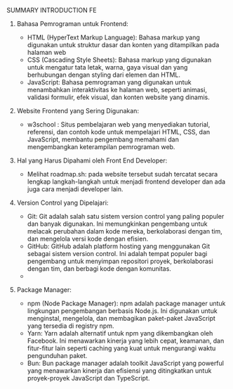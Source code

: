 SUMMARY INTRODUCTION FE

1. Bahasa Pemrograman untuk Frontend:
   - HTML (HyperText Markup Language): Bahasa markup yang digunakan untuk struktur dasar dan konten yang ditampilkan pada halaman web
   - CSS (Cascading Style Sheets): Bahasa markup yang digunakan untuk mengatur tata letak, warna, gaya visual dan yang berhubungan dengan styling dari elemen dan HTML.
   - JavaScript: Bahasa pemrograman yang digunakan untuk menambahkan interaktivitas ke halaman web, seperti animasi, validasi formulir, efek visual, dan konten website yang dinamis.
     
3. Website Frontend yang Sering Digunakan:
   - w3school : Situs pembelajaran web yang menyediakan tutorial, referensi, dan contoh kode untuk mempelajari HTML, CSS, dan JavaScript, membantu pengembang memahami dan mengembangkan keterampilan pemrograman web.
     
5. Hal yang Harus Dipahami oleh Front End Developer:
   - Melihat roadmap.sh: pada website tersebut sudah tercatat secara lengkap langkah-langkah untuk menjadi frontend developer dan ada juga cara menjadi developer lain.
     
7. Version Control yang Dipelajari:
   - Git: Git adalah salah satu sistem version control yang paling populer dan banyak digunakan. Ini memungkinkan pengembang untuk melacak perubahan dalam kode mereka, berkolaborasi dengan tim, dan mengelola versi kode dengan efisien.
   - GitHub: GitHub adalah platform hosting yang menggunakan Git sebagai sistem version control. Ini adalah tempat populer bagi pengembang untuk menyimpan repositori proyek, berkolaborasi dengan tim, dan berbagi kode dengan komunitas.
   - 
9. Package Manager:
    - npm (Node Package Manager): npm adalah package manager untuk lingkungan pengembangan berbasis Node.js. Ini digunakan untuk menginstal, mengelola, dan membagikan paket-paket JavaScript yang tersedia di registry npm.
    - Yarn: Yarn adalah alternatif untuk npm yang dikembangkan oleh Facebook. Ini menawarkan kinerja yang lebih cepat, keamanan, dan fitur-fitur lain seperti caching yang kuat untuk mengurangi waktu pengunduhan paket.
    - Bun: Bun package manager adalah toolkit JavaScript yang powerful yang menawarkan kinerja dan efisiensi yang ditingkatkan untuk proyek-proyek JavaScript dan TypeScript.
